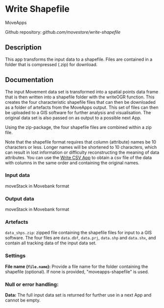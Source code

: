 # Write Shapefile
MoveApps

Github repository: *github.com/movestore/write-shapefile*

## Description
This app transforms the input data to a shapefile. Files are contained in a folder that is compressed (.zip) for download.

## Documentation
The input Movement data set is transformed into a spatial points data frame that is then written into a shapefile folder with the writeOGR function. This creates the four characteristic shapefile files that can then be downloaded as a folder of artefacts from the MoveApps output. This set of files can then be uploaded to a GIS software for further analysis and visualisation. The original data set is also passed on as output to a possible next App.

Using the zip-package, the four shapefile files are combined within a zip file. 

Note that the shapefile format requires that column (attribute) names be 10 characters or less. Longer names will be shortened to 10 characters, which can result in lost information or difficulty reconstructing the meaning of data attributes. You can use the [Write CSV App](https://www.moveapps.org/apps/browser/4433bb0b-f603-413b-bf79-8e2483825d9c) to obtain a csv file of the data with columns in the same order and containing the original names.

### Input data
moveStack in Movebank format

### Output data
moveStack in Movebank format

### Artefacts
`data_shps.zip`: zipped file containing the shapefile files for input to a GIS software. The four files are `data.dbf`, `data.prj`, `data.shp` and `data.shx`, and contain all tracking data of the input data set.

### Settings 
**File name (`file.name`):** Provide a file name for the folder containing the shapefile (optional). If none is provided, "moveapps-shapefile" is used.

### Null or error handling:
**Data:** The full input data set is returned for further use in a next App and cannot be empty.

